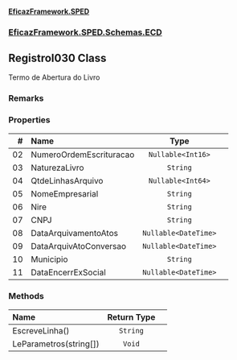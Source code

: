 #### [EficazFramework.SPED](EficazFrameworkSPED.md 'EficazFramework SPED')
### [EficazFramework.SPED.Schemas.ECD](EficazFramework.SPED.Schemas.ECD.md 'EficazFramework.SPED.Schemas.ECD')

## RegistroI030 Class

Termo de Abertura do Livro

### Remarks
### Properties

| # | Name | Type | |
| ---: | :--- | :---: | :--- |
| 02 | NumeroOrdemEscrituracao | `Nullable<Int16>` |  |
| 03 | NaturezaLivro | `String` |  |
| 04 | QtdeLinhasArquivo | `Nullable<Int64>` |  |
| 05 | NomeEmpresarial | `String` |  |
| 06 | Nire | `String` |  |
| 07 | CNPJ | `String` |  |
| 08 | DataArquivamentoAtos | `Nullable<DateTime>` |  |
| 09 | DataArquivAtoConversao | `Nullable<DateTime>` |  |
| 10 | Municipio | `String` |  |
| 11 | DataEncerrExSocial | `Nullable<DateTime>` |  |
### Methods

| Name | Return Type | |
| :--- | :---: | :--- |
| EscreveLinha() | `String` |  |
| LeParametros(string[]) | `Void` |  |
